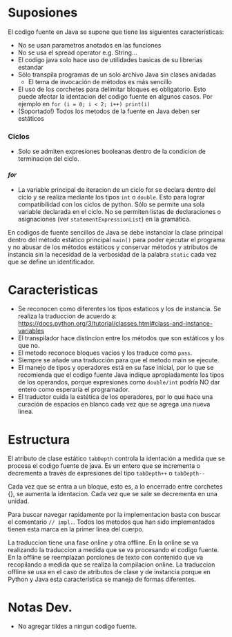# Suposiones
El codigo fuente en Java se supone que tiene las siguientes características:   
- No se usan parametros anotados en las funciones    
- No se usa el spread operator e.g. String...   
- El codigo java solo hace uso de utilidades basicas de su librerias estandar   
- Sólo transpila programas de un solo archivo Java sin clases anidadas    
    * El tema de invocación de métodos es más sencillo    
- El uso de los corchetes para delimitar bloques es obligatorio. Esto puede afectar
  la identacion del codigo fuente en algunos casos. Por ejemplo en `for (i = 0; i < 2; i++) print(i)` 
- (Soportado!) Todos los metodos de la fuente en Java deben ser estáticos   

### Ciclos
- Solo se admiten expresiones booleanas dentro de la condicion de terminacion
  del ciclo.
#### *for*
- La variable principal de iteracion de un ciclo for se declara dentro del 
  ciclo y se realiza mediante los tipos `int` o `double`. Esto para lograr
  compatibilidad con los ciclos de python.
  Sólo se permite una sola variable declarada en el ciclo. No se permiten
  listas de declaraciones o asignaciones (ver `statementExpressionList`) en
  la gramática.



En codigos de fuente sencillos de Java se debe instanciar la clase principal dentro del
método estático principal `main()` para poder ejecutar el programa y no abusar de los 
métodos estáticos y conservar métodos y atributos de instancia sin la necesidad de la 
verbosidad de la palabra `static` cada vez que se define un identificador.

# Caracteristicas
- Se reconocen como diferentes los tipos estaticos y los de instancia. Se realiza la
  traduccion de acuerdo a: https://docs.python.org/3/tutorial/classes.html#class-and-instance-variables
- El transpilador hace distincion entre los métodos que son estáticos y los que no.
- El metodo reconoce bloques vacíos y los traduce como `pass`.
- Siempre se añade una traducción para que el metodo main se ejecute.
- El manejo de tipos y operadores está en su fase inicial, por lo que se recomienda
  que el codigo fuente Java indique apropiadamente los tipos de los operandos, porque
  expresiones como `double/int` podría NO dar entero como esperaria el programador.
- El traductor cuida la estética de los operadores, por lo que hace una curación
  de espacios en blanco cada vez que se agrega una nueva linea.

# Estructura
El atributo de clase estático `tabDepth` controla la identación a medida que se procesa
el codigo fuente de java. Es un entero que se incrementa o decrementa a través
de expresiones del tipo `tabDepth++` o `tabDepth--`   

Cada vez que se entra a un bloque, esto es, a lo encerrado entre corchetes {},
se aumenta la identacion. Cada vez que se sale se decrementa en una unidad.

Para buscar navegar rapidamente por la implementacion basta con buscar el comentario
`// impl.`. Todos los metodos que han sido implementados tienen esta marca en la primer
linea del cuerpo.

La traduccion tiene una fase online y otra offline. En la online se va realizando la traduccion
a medida que se va procesando el codigo fuente. En la offline se reemplazan porciones de texto
con contenido que va recopilando a medida que se realiza la compilacion online. La traduccion
offline se usa en el caso de atributos de clase y de instancia porque en Python y Java esta
característica se maneja de formas diferentes.


# Notas Dev.
- No agregar tildes a ningun codigo fuente.